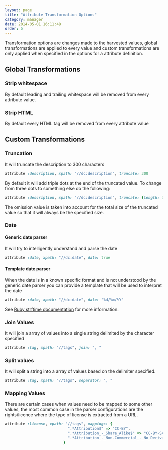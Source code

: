 ```yaml
---
layout: page
title: "Attribute Transformation Options"
category: manager
date: 2014-05-01 16:11:48
order: 5
---
```


Transformation options are changes made to the harvested values, global transformations are applied to every value and custom transformations are only applied when specified in the options for a attribute definition.

## Global Transformations

### Strip whitespace

By default leading and trailing whitespace will be removed from every attribute value.

### Strip HTML

By default every HTML tag will be removed from every attribute value

## Custom Transformations

### Truncation

It will truncate the description to 300 characters

```ruby
attribute :description, xpath: "//dc:description", truncate: 300
```

By default it will add triple dots at the end of the truncated value. To change from three dots to something else do the following:

```ruby
attribute :description, xpath: "//dc:description", truncate: {length: 300, omission: "....."}
```

The omission value is taken into account for the total size of the truncated value so that it will always be the specified size.

### Date
#### Generic date parser
It will try to intelligently understand and parse the date

```ruby
attribute :date, xpath: "//dc:date", date: true
```

#### Template date parser
When the date is in a known specific format and is not understood by the generic date parser you can provide a template that will be used to interpret the date

```ruby
attribute :date, xpath: "//dc:date", date: "%d/%m/%Y"
```

See [Ruby strftime documentation](http://ruby-doc.org/stdlib-1.9.3/libdoc/date/rdoc/DateTime.html#method-i-strftime) for more information.

### Join Values

It will join a array of values into a single string delimited by the character specified

```ruby
attribute :tag, xpath: "//tags", join: ", "
```

### Split values

It will split a string into a array of values based on the delimiter specified.

```ruby
attribute :tag, xpath: "//tags", separator: ", "
```

### Mapping Values

There are certain cases when values need to be mapped to some other values, the most common case in the parser configurations are the rights/licence where the type of license is extracted from a URL.

```ruby
attribute :license, xpath: "//tags", mappings: {
                            ".*Attribution$" => "CC-BY",
                            ".*Attribution_-_Share_Alike$" => "CC-BY-SA",
                            ".*Attribution_-_Non-Commercial_-_No_Derivatives$" => "CC-BY-NC-ND"
                          }
```
